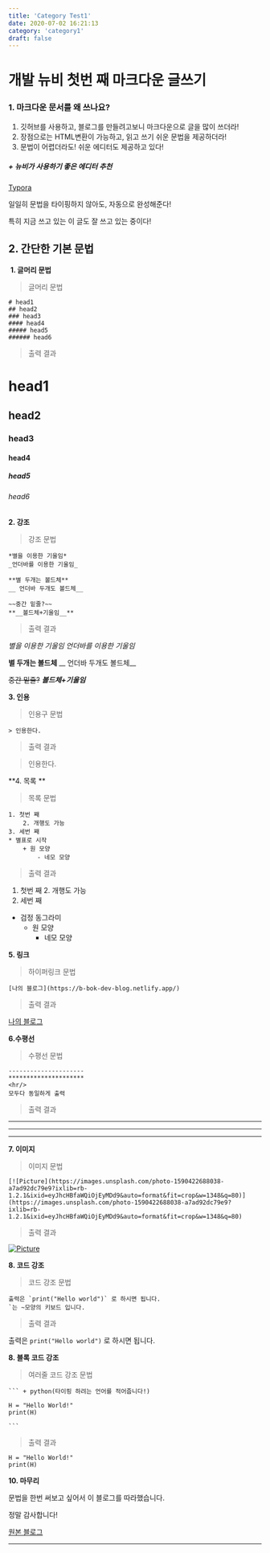 ```yaml
---
title: 'Category Test1'
date: 2020-07-02 16:21:13
category: 'category1'
draft: false
---
```

# 개발 뉴비 첫번 째 마크다운 글쓰기

### 1. 마크다운 문서를 왜 쓰나요?

1. 깃허브를 사용하고, 블로그를 만들려고보니 마크다운으로 글을 많이 쓰더라!
2. 장점으로는 HTML변환이 가능하고, 읽고 쓰기 쉬운 문법을 제공하더라!
3. 문법이 어렵더라도! 쉬운 에디터도 제공하고 있다!

##### **+ 뉴비가 사용하기 좋은 에디터 추천**

[Typora](https://typora.io)

일일히 문법을 타이핑하지 않아도, 자동으로 완성해준다! 

특히 지금 쓰고 있는 이 글도 잘 쓰고 있는 중이다!



## 2. 간단한 기본 문법

​	**1. 글머리 문법** 

> 글머리 문법 

``` # 헤드라인
# head1
## head2
### head3
#### head4
##### head5
###### head6
```

> 출력 결과

# head1

## head2

### head3

#### head4

##### head5

###### head6



**2.  강조** 

> 강조 문법 

``` # 헤드라인
*별을 이용한 기울임*
_언더바를 이용한 기울임_

**별 두개는 볼드체**
__ 언더바 두개도 볼드체__

~~중간 밑줄?~~
**__볼드체+기울임__**

```

> 출력 결과

*별을 이용한 기울임*
_언더바를 이용한 기울임_

**별 두개는 볼드체**
__ 언더바 두개도 볼드체__

~~중간 밑줄?~~
**_볼드체+기울임_**



**3. 인용**

> 인용구 문법

``` # 헤드라인
> 인용한다.
```

> 출력 결과

> 인용한다.



**4. 목록 **

> 목록 문법

``` # 헤드라인
1. 첫번 째
	2. 개행도 가능
3. 세번 째
* 별표로 시작
	+ 원 모양
		- 네모 모양
```

> 출력 결과

1. 첫번 째
   2. 개행도 가능
2. 세번 째

* 검정 동그라미
  + 원 모양
    - 네모 모양



**5. 링크**

> 하이퍼링크 문법

``` # 헤드라인
[나의 블로그](https://b-bok-dev-blog.netlify.app/)
```

> 출력 결과

[나의 블로그](https://b-bok-dev-blog.netlify.app/)



**6.수평선**

> 수평선 문법

``` # 헤드라인
---------------------
*********************
<hr/>
모두다 동일하게 출력
```

> 출력 결과

---------------------

*********************

<hr/>

**7. 이미지**

> 이미지 문법

```
[![Picture](https://images.unsplash.com/photo-1590422688038-a7ad92dc79e9?ixlib=rb-1.2.1&ixid=eyJhcHBfaWQiOjEyMDd9&auto=format&fit=crop&w=1348&q=80)](https://images.unsplash.com/photo-1590422688038-a7ad92dc79e9?ixlib=rb-1.2.1&ixid=eyJhcHBfaWQiOjEyMDd9&auto=format&fit=crop&w=1348&q=80)
```

> 출력 결과

[![Picture](https://images.unsplash.com/photo-1590422688038-a7ad92dc79e9?ixlib=rb-1.2.1&ixid=eyJhcHBfaWQiOjEyMDd9&auto=format&fit=crop&w=1348&q=80)](https://images.unsplash.com/photo-1590422688038-a7ad92dc79e9?ixlib=rb-1.2.1&ixid=eyJhcHBfaWQiOjEyMDd9&auto=format&fit=crop&w=1348&q=80)



**8. 코드 강조**

> 코드 강조 문법

``` # 헤드라인
출력은 `print("Hello world")` 로 하시면 됩니다.
`는 ~모양의 키보드 입니다.
```

> 출력 결과

출력은 `print("Hello world")` 로 하시면 됩니다.



**8. 블록 코드 강조**

> 여러줄 코드 강조 문법

``` # 헤드라인
​``` + python(타이핑 하려는 언어를 적어줍니다!)

H = "Hello World!"
print(H)

​```
```

> 출력 결과

``` python(타이핑 하려는 언어를 적어줍니다!)
H = "Hello World!"
print(H)

```



**10. 마무리**

문법을 한번 써보고 싶어서 이 블로그를 따라했습니다.

정말 감사합니다!

[원본 블로그]([https://velog.io/@devseunggwan/%EB%A7%88%ED%81%AC%EB%8B%A4%EC%9A%B4Markdown-%EC%82%AC%EC%9A%A9%EB%B2%95-%EB%B0%8F-%EB%A7%88%ED%81%AC%EB%8B%A4%EC%9A%B4-%EC%97%90%EB%94%94%ED%84%B0-%EB%A6%AC%EB%B7%B0#typora](https://velog.io/@devseunggwan/마크다운Markdown-사용법-및-마크다운-에디터-리뷰#typora))


---

